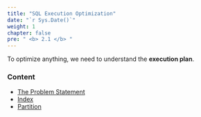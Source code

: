 ```yaml
---
title: "SQL Execution Optimization"
date: "`r Sys.Date()`"
weight: 1
chapter: false
pre: " <b> 2.1 </b> "
---
```


To optimize anything, we need to understand the **execution plan**.

### Content
  - [The Problem Statement](2.1.1-problems/)
  - [Index](2.1.2-index/)
  - [Partition](2.1.3-partition/)
